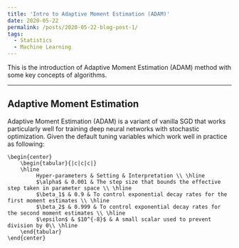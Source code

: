 ```yaml
---
title: 'Intro to Adaptive Moment Estimation (ADAM)'
date: 2020-05-22
permalink: /posts/2020-05-22-blog-post-1/
tags:
  - Statistics
  - Machine Learning
---
```


This is the introduction of Adaptive Moment Estimation (ADAM) method with some key concepts of algorithms.

------
## Adaptive Moment Estimation

Adaptive Moment Estimation (ADAM) is a variant of vanilla SGD that works particularly well for
training deep neural networks with stochastic optimization. Given the default tuning variables
which work well in practice as following:

```{latex}
\begin{center}
    \begin{tabular}{|c|c|c|}
    \hline
         Hyper-parameters & Setting & Interpretation \\ \hline
         $\alpha$ & 0.001 & The step size that bounds the effective step taken in parameter space \\ \hline
         $\beta_1$ & 0.9 & To control exponential decay rates for the first moment estimates \\ \hline
         $\beta_2$ & 0.999 & To control exponential decay rates for the second moment estimates \\ \hline 
         $\epsilon$ & $10^{-8}$ & A small scalar used to prevent division by 0\\ \hline
    \end{tabular}
\end{center}
```



